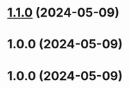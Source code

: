 # [1.1.0](https://github.com/sashaduke/test/compare/v1.0.0...v1.1.0) (2024-05-09)

# 1.0.0 (2024-05-09)

# 1.0.0 (2024-05-09)
